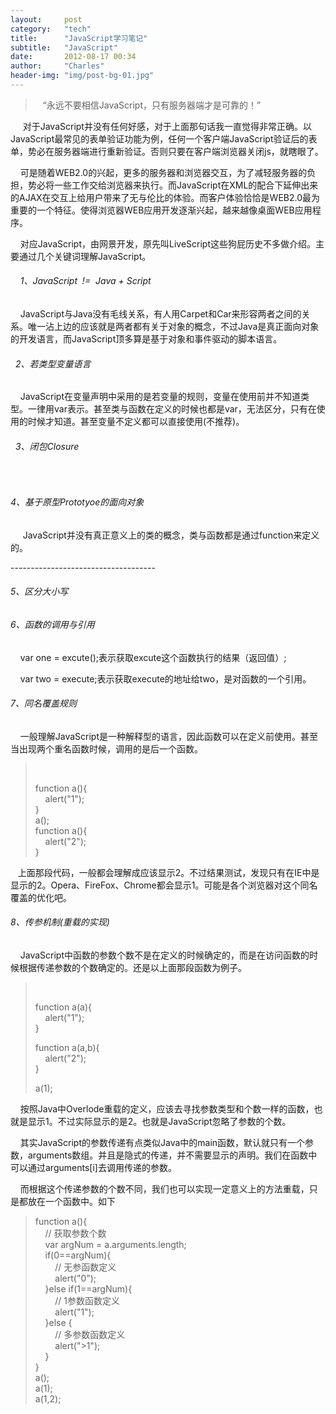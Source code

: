 ```yaml
---
layout:     post
category:   "tech"
title:      "JavaScript学习笔记"
subtitle:   "JavaScript"
date:       2012-08-17 00:34
author:     "Charles"
header-img: "img/post-bg-01.jpg"
---
```


<blockquote>   <p>&#160;&#160; “永远不要相信JavaScript，只有服务器端才是可靠的！”</p> </blockquote>  <p>&#160;&#160;&#160;&#160; 对于JavaScript并没有任何好感，对于上面那句话我一直觉得非常正确。以JavaScript最常见的表单验证功能为例，任何一个客户端JavaScript验证后的表单，势必在服务器端进行重新验证。否则只要在客户端浏览器关闭js，就瞎眼了。</p>  <p>&#160;&#160;&#160; 可是随着WEB2.0的兴起，更多的服务器和浏览器交互，为了减轻服务器的负担，势必将一些工作交给浏览器来执行。而JavaScript在XML的配合下延伸出来的AJAX在交互上给用户带来了无与伦比的体验。而客户体验恰恰是WEB2.0最为重要的一个特征。使得浏览器WEB应用开发逐渐兴起，越来越像桌面WEB应用程序。</p>  <p>&#160;&#160;&#160; 对应JavaScript，由网景开发，原先叫LiveScript这些狗屁历史不多做介绍。主要通过几个关键词理解JavaScript。</p>  <h6>&#160;&#160;&#160; 1、JavaScript&#160; !=&#160; Java + Script</h6>  <p>&#160;&#160;&#160; JavaScript与Java没有毛线关系，有人用Carpet和Car来形容两者之间的关系。唯一沾上边的应该就是两者都有关于对象的概念，不过Java是真正面向对象的开发语言，而JavaScript顶多算是基于对象和事件驱动的脚本语言。</p>  <h6>&#160; 2、若类型变量语言</h6>  <p>&#160;&#160;&#160; JavaScript在变量声明中采用的是若变量的规则，变量在使用前并不知道类型。一律用var表示。甚至类与函数在定义的时候也都是var，无法区分，只有在使用的时候才知道。甚至变量不定义都可以直接使用(不推荐)。</p>  <h6>&#160; 3、闭包Closure</h6>  <p>&#160;</p>  <h6>4、基于原型Prototyoe的面向对象</h6>  <p>&#160;&#160;&#160;&#160; JavaScript并没有真正意义上的类的概念，类与函数都是通过function来定义的。</p>  <p>------------------------------------</p>  <h6>5、区分大小写    <br /></h6>  <h6>6、函数的调用与引用</h6>  <p>&#160;&#160;&#160; var one = excute();表示获取excute这个函数执行的结果（返回值）;</p>  <p>&#160;&#160;&#160; var two = execute;表示获取execute的地址给two，是对函数的一个引用。</p>  <h6>7、同名覆盖规则</h6>  <p>&#160;&#160;&#160; 一般理解JavaScript是一种解释型的语言，因此函数可以在定义前使用。甚至当出现两个重名函数时候，调用的是后一个函数。</p>  <blockquote>   <p>&#160;</p>    <p>function a(){      <br />&#160;&#160;&#160; alert(&quot;1&quot;);       <br />}       <br />a();       <br />function a(){       <br />&#160;&#160;&#160; alert(&quot;2&quot;);       <br />} </p> </blockquote>  <p>&#160;&#160; 上面那段代码，一般都会理解成应该显示2。不过结果测试，发现只有在IE中是显示的2。Opera、FireFox、Chrome都会显示1。可能是各个浏览器对这个同名覆盖的优化吧。</p>  <h6>8、传参机制(重载的实现)</h6>  <p>&#160;&#160;&#160; JavaScript中函数的参数个数不是在定义的时候确定的，而是在访问函数的时候根据传递参数的个数确定的。还是以上面那段函数为例子。</p>  <blockquote>   <p>&#160;</p>    <p>function a(a){      <br />&#160;&#160;&#160; alert(&quot;1&quot;);       <br />} </p>    <p>function a(a,b){      <br />&#160;&#160;&#160; alert(&quot;2&quot;);       <br />} </p>    <p>a(1);</p> </blockquote>  <p>&#160;&#160;&#160; 按照Java中Overlode重载的定义，应该去寻找参数类型和个数一样的函数，也就是显示1。不过实际显示的是2。也就是JavaScript忽略了参数的个数。</p>  <p>&#160;&#160;&#160; 其实JavaScript的参数传递有点类似Java中的main函数，默认就只有一个参数，arguments数组。并且是隐式的传递，并不需要显示的声明。我们在函数中可以通过arguments[i]去调用传递的参数。</p>  <p>&#160;&#160;&#160; 而根据这个传递参数的个数不同，我们也可以实现一定意义上的方法重载，只是都放在一个函数中。如下</p>  <blockquote>   <p>function a(){      <br />&#160;&#160;&#160; // 获取参数个数       <br />&#160;&#160;&#160; var argNum = a.arguments.length;       <br />&#160;&#160;&#160; if(0==argNum){       <br />&#160;&#160;&#160;&#160;&#160;&#160;&#160; // 无参函数定义       <br />&#160;&#160;&#160;&#160;&#160;&#160;&#160; alert(&quot;0&quot;);       <br />&#160;&#160;&#160; }else if(1==argNum){       <br />&#160;&#160;&#160;&#160;&#160;&#160;&#160; // 1参数函数定义       <br />&#160;&#160;&#160;&#160;&#160;&#160;&#160; alert(&quot;1&quot;);       <br />&#160;&#160;&#160; }else {       <br />&#160;&#160;&#160;&#160;&#160;&#160;&#160; // 多参数函数定义       <br />&#160;&#160;&#160;&#160;&#160;&#160;&#160; alert(&quot;&gt;1&quot;);       <br />&#160;&#160;&#160; }       <br />}       <br />a();       <br />a(1);       <br />a(1,2);</p></blockquote>